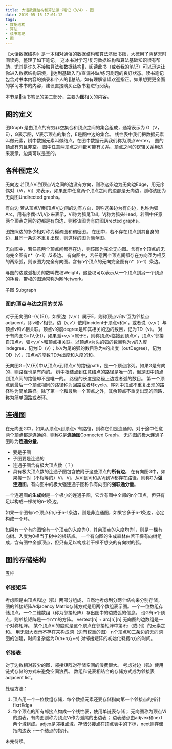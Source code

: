 ```yaml
---
title: 大话数据结构和算法读书笔记（3/4）- 图
date: 2019-05-15 17:01:12
tags:
- 数据结构
- 算法
- 读书笔记
- 图
---
```


《大话数据结构》是一本相对通俗的数据结构和算法基础书籍，大概用了两整天时间读完，整理了如下笔记。
这本书对学习/复习数据结构和算法基础知识很有帮助，尤其是许久不接触算法和数据结构，阅读此书（或者我的笔记）可以迅速让你进入数据结构语境，达到基础入门/查漏补缺/练习刷题的良好状态。读书笔记包含对书本内容的摘录和个人的总结，如有理解错误欢迎指正。如果想要更全面的学习本书的内容，建议直接购买正版书籍进行阅读。

本节是读书笔记的第二部分，主要为**图**相关的内容。

## 图的定义
图Graph 是由顶点的有穷非空集合和顶点之间的集合组成，通常表示为 G（V，E），G表示图，V表示顶点的集合，E是图中边的集合。
线性表中我们把数据元素叫做元素，树中数据元素叫做结点，在图中数据元素我们称为顶点Vertex。
图的顶点有穷且非空。
图中任意两顶点之间都可能有关系，顶点之间的逻辑关系用边来表示，边集可以是空的。
## 各种图定义
无向边 若顶点Vi到顶点Vj之间的边没有方向，则称这条边为无向边Edge，用无序偶对（Vi，Vj）来表示。如果图中任意两个顶点之间的边都是无向边，则称该图为无向图Undirected graphs。

有向边 若从顶点Vi到顶点Vj之间的边有方向，则称这条边为有向边，也称为弧Arc，用有序偶<Vi,Vj>来表示，Vi称为弧尾Tail，Vj称为弧头Head。若图中任意两个顶点之间的边都是有向边，则称该图为有向图Directed graphs。

图按照边的多少相对称为稀疏图和稠密图。
在图中，若不存在顶点到其自身的边，且同一条边不重复出现，则这样的图为简单图。

无向图中，若任意两个顶点间都存在边，则该图为完全无向图。含有n个顶点的无向完全图有n*（n-1）/2条边。
有向图中，若任意两个顶点间都存在方向互为相反的两条弧，则该图为完全有向图。含有n个顶点的无向完全图有n*（n-1）条边。

与图的边或弧相关的数叫做权Weight，这些权可以表示从一个顶点到另一个顶点的耗费，带权的图通常称为网Network。

子图 Subgraph
### 图的顶点与边之间的关系
对于无向图G=(V,{E})，如果边（v,v'）属于E，则称顶点v和v'互为邻接点adjacent，即v和v'相邻。边（v,v'）依附incident于顶点v和v'，或者说（v,v'）与顶点v和v'相关联。顶点v的度degree是和其相关的边的数目，记为TD（v）。
对于有向图G=(V,{E})，如果弧<v,v'>属于E，则称顶点v临接到顶点v'，顶点v'邻接自顶点v，弧<v,v'>和顶点相关联。以顶点v为头的弧的数目称为v的入度indegree，记为ID（v）；以v为尾的弧的数目称为v的出度（outDegree），记为OD（v），顶点v的度数TD为出度和入度的和。

无向图G=(V,{E})中从顶点v到顶点v'的路径path，是一个顶点序列。如果G是有向的，则路径也是有向的。
树中根结点到任意结点的路径是唯一的，但是图中顶点到顶点间的路径却不是唯一的。
路径的长度是路径上边或者弧的数目。
第一个顶点到最后一个顶点相同的路径称为回路或者环cycle。序列中顶点不重复出现的路径称为简单路径。除了第一个和最后一个顶点之外，其余顶点不重复出现的回路，称为简单回路或者环。

## 连通图
在无向图G中，如果从顶点v到顶点v'有路径，则称它们是连通的。对于途中任意两个顶点都是连通的，则称G是**连通图**Connected Graph。
无向图的极大连通子图称为**连通分量**。
- 要是子图
- 子图要是连通的
- 连通子图含有极大顶点数（？）
- 具有极大顶点数的连通子图包含依附于这些顶点的**所有边**。
在有向图G中，如果每一对（不相等的）Vi，Vj，从Vi到Vj和从Vj到Vi都存在路径，则称G为**强连通图**。有向图中的极大强连通子图称作有向图的**强联通分量**。

一个连通图的**生成树**是一个极小的连通子图，它含有图中全部的n个顶点，但只有足以构成一棵树的n-1条边。

如果一个图有n个顶点和小于n-1条边，则是非连通图，如果它多于n-1条边，必定构成一个环。

如果有一个有向图恰有一个顶点的入度为0，其余顶点的入度均为1，则是一棵有向树。入度为0相当于树中的根结点。
一个有向图的生成森林由若干棵有向树组成，含有图中全部顶点，但只有足以构成若干棵不想交的有向树的弧。

## 图的存储结构
五种
### 邻接矩阵
考虑图是由顶点和边（弧）两部分组成，自然地考虑到分两个结构来分别存储。
图的邻接矩阵Adjacency Matrix存储方式是用两个数组表示图。一个一位数组存储顶点，一个二维数组（称为邻接矩阵）存出图中的边或弧的信息。
设G有n个顶点，则邻接矩阵是一个n*n的方阵。 vertext[n] + arc[n][n] 
无向图的边数组是一个对称矩阵。
某个顶点Vi的度就是这个顶点在邻接矩阵中第i行（或i列）的元素之和。
用无限大表示不存在来构成网（边有权重的图）
 n个顶点和二条边的无向网图的创建，时间复杂度为O(n+n方+e) 对邻接矩阵的初始化耗费n方的时间。

### 邻接表
对于边数相对较少的图，邻接矩阵对存储空间的浪费很大。
考虑对边（弧）使用链式存储的方式来避免空间浪费。
数组和链表相结合的存储方式成为邻接表 adjacent list。

处理方法：
1. 顶点用一个一位数组存储，每个数据元素还要存储指向第一个邻接点的指针fisrtEdge
2. 每个顶点的所有邻接点构成一个线性表，使用单链表存储；
无向图称为顶点Vi的边表，有向图则称为顶点Vi作为弧尾的出边表；
边表结点由adjvex和next两个域组成。adjex是邻接点域，存储邻接点在顶点表中的下标，next则存储指向边表下一个结点的指针。

未完待续。
